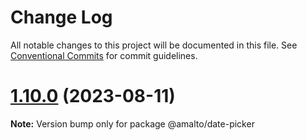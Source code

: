 # Change Log

All notable changes to this project will be documented in this file.
See [Conventional Commits](https://conventionalcommits.org) for commit guidelines.

# [1.10.0](https://github.com/amalto/platform6-ui-components/compare/@amalto/date-picker@1.9.27...@amalto/date-picker@1.10.0) (2023-08-11)

**Note:** Version bump only for package @amalto/date-picker
